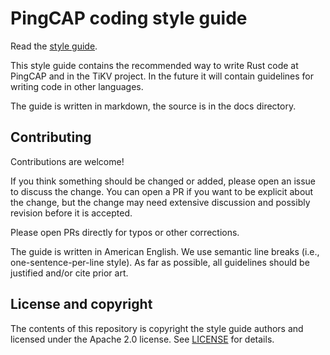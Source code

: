 # PingCAP coding style guide

Read the [style guide](TODO).

This style guide contains the recommended way to write Rust code at PingCAP and in the TiKV project.
In the future it will contain guidelines for writing code in other languages.

The guide is written in markdown, the source is in the docs directory.


## Contributing

Contributions are welcome!

If you think something should be changed or added, please open an issue to discuss the change.
You can open a PR if you want to be explicit about the change, but the change may need extensive discussion and possibly revision before it is accepted.

Please open PRs directly for typos or other corrections.

The guide is written in American English.
We use semantic line breaks (i.e., one-sentence-per-line style).
As far as possible, all guidelines should be justified and/or cite prior art.


## License and copyright

The contents of this repository is copyright the style guide authors and licensed under the Apache 2.0 license.
See [LICENSE](LICENSE) for details.

